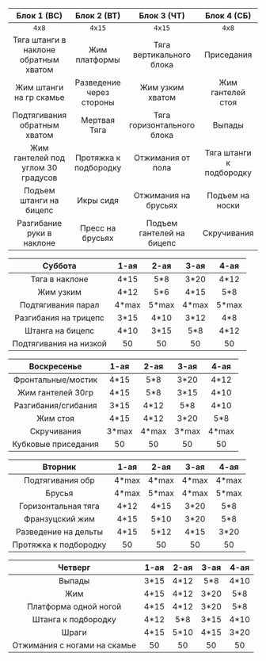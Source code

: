 |Блок 1 (ВС)|Блок 2 (ВТ)|Блок 3 (ЧТ)|Блок 4 (СБ)|
|:-----:|:-----:|:-----:|:-----:|
|`4x8`|`4x15`|`4x15`|`4x8`|
|Тяга штанги в наклоне обратным хватом|Жим платформы|Тяга вертикального блока|Приседания|
|Жим штанги на гр скамье|Разведение через стороны|Жим узким хватом|Жим гантелей стоя|
|Подтягивания обратным хватом|Мертвая Тяга|Тяга горизонтального блока|Выпады |
|Жим гантелей под углом 30 градусов|Протяжка к подбородку|Отжимания от пола|Тяга штанги к подбородку|
|Подъем штанги на бицепс|Икры сидя|Отжимания на брусьях|Подъем на носки|
|Разгибание руки в наклоне|Пресс на брусьях|Подъем гантелей на бицепс|Скручивания |


|**Суббота**|1-ая|2-ая|3-ая|4-ая|
|:-----:|:-----:|:-----:|:-----:|:-----:|
|Тяга в наклоне|4*15|5*8|3*20|4*12|
|Жим узким|4*12|5*6|4*15|5*8|
|Подтягивания парал|4*max|5*max|4*max|5*max|
|Разгибания на трицепс|3*15|4*10|3*12|4*8|
|Штанга на бицепс|4*10|3*15|5*8|4*12|
|Подтягивания на низкой|50|50|50|50|


|**Воскресенье**|1-ая|2-ая|3-ая|4-ая|
|:-----:|:-----:|:-----:|:-----:|:-----:|
|Фронтальные/мостик|4*15|5*8|3*20|4*12|
|Жим гантелей 30гр|4*15|5*8|3*15|4*10|
|Разгибания/сгибания|3*15|4*12|5*8|4*10|
|Жим стоя|4*15|4*12|3*20|5*8|
|Скручивания|3*max|4*max|3*max|4*max|
|Кубковые приседания|50|50|50|50|


|**Вторник**|1-ая|2-ая|3-ая|4-ая|
|:-----:|:-----:|:-----:|:-----:|:-----:|
|Подтягивания обр|4*max|4*max|4*max|4*max|
|Брусья|4*max|5*max|4*max|5*max|
|Горизонтальная тяга|4*12|4*15|3*20|5*8|
|Франзуцский жим|4*15|5*10|3*20|5*8|
|Разведение на дельты|4*15|5*12|4*15|3*20|
|Протяжка к подбородку|50|50|50|50|


|**Четверг**|1-ая|2-ая|3-ая|4-ая|
|:-----:|:-----:|:-----:|:-----:|:-----:|
|Выпады|3*15|4*12|5*8|4*10|
|Жим|4*15|4*12|3*20|5*8|
|Платформа одной ногой|4*15|4*12|3*20|5*8|
|Штанга к подбородку|4*12|5*8|3*15|4*10|
|Шраги|4*15|5*10|4*15 |3*20|
|Отжимания с ногами на скамье|50|50|50|50|



